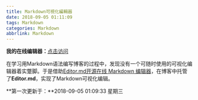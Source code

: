 ```yaml
---
title: Markdown可視化編輯器
date: 2018-09-05 01:11:09
tags: Markdown
categories: Markdown
abbrlink: Markdown
---
```

**我的在线编辑器：**[点击访问](http://lihengdong.com/editor/ "点击访问")




  在学习用Markdown语法编写博客的过程中，发现没有一个可随时使用的可视化编辑器着实蹩脚。于是借助[Editor.md开源在线 Markdown 编辑器](https://pandao.github.io/editor.md/ "Editor.md")，在博客中托管了**Editor.md**，实现了Markdown可视化编辑。

  **第一次更新于：**2018-09-05 01:09:33 星期三

